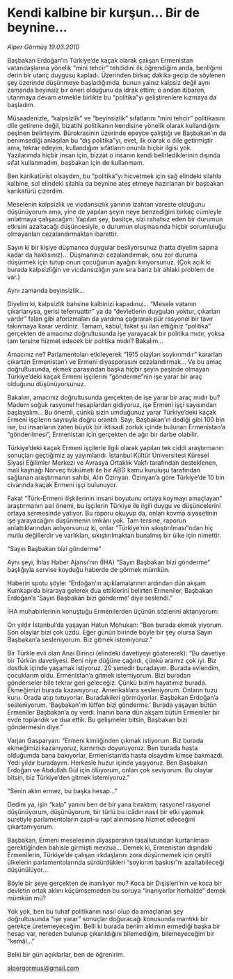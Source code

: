 # Kendi kalbine bir kurşun... Bir de beynine...

*Alper Görmüş 19.03.2010*

<div class="yazi"><p>Başbakan Erdoğan’ın Türkiye’de kaçak olarak çalışan Ermenistan vatandaşlarına yönelik “mini tehcir” tehdidini ilk öğrendiğim anda, benliğimi derin bir utanç duygusu kapladı. Üzerinden birkaç dakika geçip de söylenen şey üzerinde düşünmeye başladığımda, bunun yalnız kalpsiz değil aynı zamanda beyinsiz bir öneri olduğunu da idrak ettim; o andan itibaren, utanmaya devam etmekle birlikte bu “politika”yı geliştirenlere kızmaya da başladım.</p>
<p>Müsaadenizle, “kalpsizlik” ve “beyinsizlik” sıfatlarını “mini tehcir” politikasını dile getirene değil, bizatihi politikanın kendisine yönelik olarak kullandığımı peşinen belirteyim. Bürokrasinin üzerinde epeyce çalıştığı ve Başbakan’ın da benimsediği anlaşılan bu “dış politika”yı, evet, ilk olarak o dile getirmiştir ama, tekrar edeyim, kullandığım sıfatların onunla hiçbir ilgisi yok. Yazılarımda hiçbir insan için, bizzat o insanın kendi belirlediklerinin dışında sıfat kullanmadım, başbakan için de kullanmam.</p>
<p>Ben karikatürist olsaydım, bu “politika”yı hicvetmek için sağ elindeki silahla kalbine, sol elindeki silahla da beynine ateş etmeye hazırlanan bir başbakan karikatürü çizerdim.</p>
<p>Meselenin kalpsizlik ve vicdansızlık yanının izahtan vareste olduğunu düşünüyorum ama, yine de yapılan şeyin neye benzediğini birkaç cümleyle anlatmaya çalışacağım: Yapılan şey, basitçe, sizi rahatsız eden bir durumun etkisini azaltacağı düşüncesiyle, o durumun oluşmasında hiçbir sorumluluğu olmayanları cezalandırmaktan ibarettir.</p>
<p>Sayın ki bir kişiye düşmanca duygular besliyorsunuz (hatta diyelim sapına kadar da haklısınız)... Düşmanınızı cezalandırmak, onu zor duruma düşürmek için tutup onun çocuğunun ayağını kırıyorsunuz. (Çok açık ki burada kalpsizliğin ve vicdansızlığın yanı sıra bariz bir ahlaki problem de var.)</p>
<p>Aynı zamanda beyinsizlik...</p>
<p>Diyelim ki, kalpsizlik bahsine kalbinizi kapadınız... “Mesele vatanın çıkarlarıysa, gerisi teferruattır” ya da “devletlerin duyguları yoktur, çıkarları vardır” falan gibi aforizmaları da yardıma çağırarak pür rasyonel bir tavır takınmaya karar verdiniz. Tamam, kabul, fakat şu ilan ettiğiniz “politika” gerçekten de amacınız doğrultusunda işe yarayacak bir politika mıdır, yoksa tam tersine hizmet edecek bir politika mıdır? Bakalım...</p>
<p>Amacınız ne? Parlamentoları etkileyerek “1915 olayları soykırımdır” kararları çıkartan Ermenistan’ı ve Ermeni diyasporasını cezalandırmak... Ve bu amaç doğrultusunda, ekmek parasından başka hiçbir şeyin peşinde olmayan Türkiye’deki kaçak Ermeni işçilerini “gönderme”nin işe yarar bir araç olduğunu düşünüyorsunuz.</p>
<p>Bakalım, amacınız doğrultusunda gerçekten de işe yarar bir araç mıdır bu? Madem soğuk rasyonel hesaplardan gidiyoruz, işe Ermeni işçi sayısından başlayalım... Bu önemli, çünkü sizin umduğunuz yarar Türkiye’deki kaçak Ermeni işçilerin sayısıyla doğru orantılı: Sayı, Başbakan’ın dediği gibi 100 bin ise, bu insanların zaten büyük bir iktisadi zorluk içinde bulunan Ermenistan’a “gönderilmesi”, Ermenistan için gerçekten de ağır bir darbe olabilir.</p>
<p>Türkiye’deki kaçak Ermeni işçilerle ilgili olarak yapılan tek ciddi araştırmanın sonuçları geçtiğimiz ay yayımlandı. İstanbul Kültür Üniversitesi Küresel Siyasi Eğilimler Merkezi ve Avrasya Ortaklık Vakfı tarafından desteklenen, mali kaynağı Norveç hükümeti ile bir ABD kamu kuruluşu tarafından sağlanan araştırmanın sahibi, Alin Özinyan. Özinyan’a göre Türkiye’de 10 bin civarında kaçak Ermeni işçi bulunuyor.</p>
<p>Fakat “Türk-Ermeni ilişkilerinin insani boyutunu ortaya koymayı amaçlayan” araştırmanın asıl önemi, bu işçilerin Türkiye ile ilgili duygu ve düşüncelerini ortaya sermesinde yatıyor. Bu raporu okuyup da, onları kovma siyasetinin işe yarayacağını düşünmenin imkânı yok. Tam tersine, raporun anlattıklarından anlıyorsunuz ki, onlar “Türkiye’nin sıkıştırılması”ndan hiç mutlu değillerdir ve varlıkları, sıkıştırılmaktan bunalmış bir ülke için nimettir.</p>
<p>“Sayın Başbakan bizi gönderme”</p>
<p>Aynı şeyi, İhlas Haber Ajansı’nın (İHA) “Sayın Başbakan bizi gönderme” başlığıyla servise koyduğu haberde de görmek mümkün.</p>
<p>Haberin spotu şöyle: “Erdoğan’ın açıklamalarının ardından dün akşam Kumkapı’da biraraya gelerek dua ettiklerini belirten Ermeniler, Başbakan Erdoğan’a ‘Sayın Başbakan bizi gönderme’ diye seslendi.”</p>
<p>İHA muhabirlerinin konuştuğu Ermenilerden üçünün sözlerini aktarıyorum:</p>
<p>On yıldır İstanbul’da yaşayan Hatun Mohukan: “Ben burada ekmek yiyorum. Son olaylar bizi çok üzdü. Eğer günün birinde böyle bir şey olursa Sayın Başbakan’a sesleniyorum. Biz gitmek istemiyoruz.”</p>
<p>Bir Türkle evli olan Anai Birinci (elindeki davetiyeyi göstererek): “Bu davetiye bir Türkün davetiyesi. Beni niye düğüne çağırdı, çünkü aramız çok iyi. Biz dostluk içinde yaşamak istiyoruz. 20 senedir buradayım. Burada evlendim, çocuklarım oldu. Ermenistan’a gitmek istemiyorum. Bizi buradan gönderseler bile tekrar geri geleceğiz. Çünkü bizim hayatımız burada. Ekmeğimizi burada kazanıyoruz. Amerikalılara sesleniyorum. Onların tuzu kuru. Orada atıp tutuyorlar. Buradakileri görmüyorlar. Başbakan Erdoğan’a sesleniyorum. ‘Başbakan’ım lütfen bizi gönderme.’ Burada yaşayan bütün Ermeniler Başbakan’a oy verdi. İnanın bana dün akşam bütün Ermeniler bir evde toplandık ve dua ettik. Bu gelişmeler bitsin, Başbakan bizi göndermesin diye.”</p>
<p>Varjan Gasparyan: “Ermeni kimliğinden çıkmak istiyorum. Biz burada ekmeğimizi kazanıyoruz, karnımızı doyuruyoruz. Ben burada hasta olduğumda bana bakıyorlar, Ermenistan’da hasta olsaydım kimse bakmazdı. Yedi yıldır buradayım. Herkesle huzur içinde yaşıyoruz. Ben Başbakan Erdoğan ve Abdullah Gül için ölüyorum, onları çok seviyorum. Bu olaylar bitsin, biz Türkiye’den gitmek istemiyoruz.”</p>
<p>“Senin aklın ermez, bu başka hesap...”</p>
<p>Dedim ya, işin “kalp” yanını ben de bir yana bıraktım; rasyonel rasyonel düşünüyorum, düşünüyorum, bir türlü bu icâdın nasıl bir etki yapmak suretiyle parlamentoların zapt-u rapt alınmasına hizmet edeceğini çıkartamıyorum.</p>
<p>Başbakan, Ermeni meselesinin diyasporanın tasallutundan kurtarılması gerektiğinden bahisle girmişti mevzua... Demek ki, Ermenistan dışındaki Ermenilerin, Türkiye’de çalışan ırkdaşlarını zora düşürmemek için çeşitli ülkelerin parlamentolarında sürdürdükleri “soykırım baskısı”nı azaltabileceği düşünülüyor...</p>
<p>Böyle bir şeye gerçekten de inanılıyor mu? Koca bir Dışişleri’nin ve koca bir devletin ortak aklını küçümsemeden bu soruya “inanıyorlar herhalde” demek mümkün mü?</p>
<p>Yok yok, ben bu tuhaf politikanın nasıl olup da amaçlanan şey doğrultusunda “işe yarar” sonuçlar doğuracağı konusunda mantıklı bir gerekçe üretemeyeceğim. Belli ki burada benim aklımın ermediği başka bir hesap var, nereden bulunup çıkarıldığını bilemediğim, bilemeyeceğim bir “kemâl...”</p>
<p>Belki bir gün açıklarlar, ben de öğrenirim. </p>
<p><a href="mailto:alpergormus@gmail.com">alpergormus@gmail.com</a></p>
</div>
